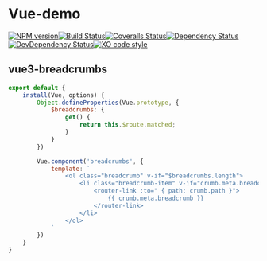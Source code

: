 # Vue-demo

[![NPM version][npm-image]][npm-url][![Build Status][travis-image]][travis-url][![Coveralls Status][coveralls-image]][coveralls-url][![Dependency Status][depstat-image]][depstat-url][![DevDependency Status][depstat-dev-image]][depstat-dev-url][![XO code style][codestyle-image]][codestyle-url]

[npm-url]: https://npmjs.org/package/test-vue
[npm-image]: http://img.shields.io/npm/v/test-vue.svg?style=flat-square

[travis-url]: https://travis-ci.org/inside-demo/test-vue
[travis-image]: http://img.shields.io/travis/inside-demo/test-vue.svg?style=flat-square

[coveralls-url]: https://coveralls.io/r/inside-demo/test-vue
[coveralls-image]: http://img.shields.io/coveralls/inside-demo/test-vue.svg?style=flat-square

[depstat-url]: https://david-dm.org/inside-demo/test-vue
[depstat-image]: https://david-dm.org/inside-demo/test-vue.svg?style=flat-square

[depstat-dev-url]: https://david-dm.org/inside-demo/test-vue
[depstat-dev-image]: https://david-dm.org/inside-demo/test-vue/dev-status.svg?style=flat-square

[codestyle-url]: https://github.com/sindresorhus/xo
[codestyle-image]: https://img.shields.io/badge/code_style-XO-5ed9c7.svg?style=flat-square

## vue3-breadcrumbs
```js
export default {
	install(Vue, options) {
		Object.defineProperties(Vue.prototype, {
			$breadcrumbs: {
				get() {
					return this.$route.matched;
				}
			}
		})

		Vue.component('breadcrumbs', {
			template: `
				<ol class="breadcrumb" v-if="$breadcrumbs.length">
					<li class="breadcrumb-item" v-if="crumb.meta.breadcrumb" v-for="(crumb, i) in $breadcrumbs">
						<router-link :to=" { path: crumb.path }">
							{{ crumb.meta.breadcrumb }}
						</router-link>
					</li>
				</ol>
			`
		})
	}
}
```
